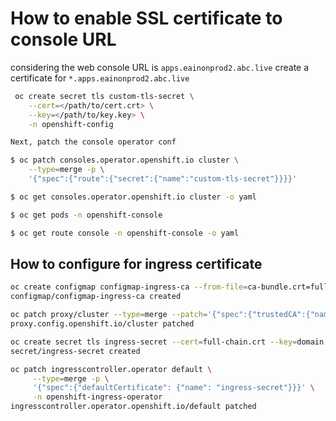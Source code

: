 # How to enable SSL certificate to console URL

considering the web console URL is ```apps.eainonprod2.abc.live``` create a certificate for ```*.apps.eainonprod2.abc.live```

```bash
 oc create secret tls custom-tls-secret \
    --cert=</path/to/cert.crt> \
    --key=</path/to/key.key> \
    -n openshift-config

Next, patch the console operator conf

$ oc patch consoles.operator.openshift.io cluster \
    --type=merge -p \
    '{"spec":{"route":{"secret":{"name":"custom-tls-secret"}}}}'

$ oc get consoles.operator.openshift.io cluster -o yaml

$ oc get pods -n openshift-console

$ oc get route console -n openshift-console -o yaml
```


## How to configure for ingress certificate
```bash
oc create configmap configmap-ingress-ca --from-file=ca-bundle.crt=full-chain.crt  -n openshift-config
configmap/configmap-ingress-ca created

oc patch proxy/cluster --type=merge --patch='{"spec":{"trustedCA":{"name":"configmap-ingress-ca"}}}'
proxy.config.openshift.io/cluster patched

oc create secret tls ingress-secret --cert=full-chain.crt --key=domain.key -n openshift-ingress
secret/ingress-secret created

oc patch ingresscontroller.operator default \
     --type=merge -p \
     '{"spec":{"defaultCertificate": {"name": "ingress-secret"}}}' \
     -n openshift-ingress-operator
ingresscontroller.operator.openshift.io/default patched
```
